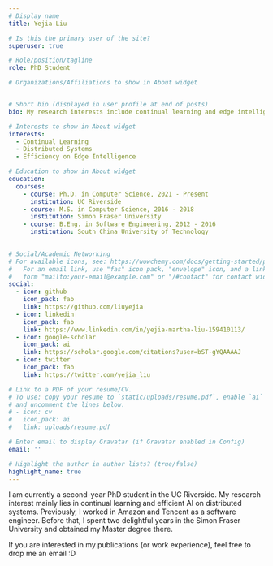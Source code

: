 ```yaml
---
# Display name
title: Yejia Liu

# Is this the primary user of the site?
superuser: true

# Role/position/tagline
role: PhD Student

# Organizations/Affiliations to show in About widget


# Short bio (displayed in user profile at end of posts)
bio: My research interests include continual learning and edge intelligence.

# Interests to show in About widget
interests:
  - Continual Learning
  - Distributed Systems
  - Efficiency on Edge Intelligence

# Education to show in About widget
education:
  courses:
    - course: Ph.D. in Computer Science, 2021 - Present
      institution: UC Riverside
    - course: M.S. in Computer Science, 2016 - 2018
      institution: Simon Fraser University
    - course: B.Eng. in Software Engineering, 2012 - 2016
      institution: South China University of Technology
     

# Social/Academic Networking
# For available icons, see: https://wowchemy.com/docs/getting-started/page-builder/#icons
#   For an email link, use "fas" icon pack, "envelope" icon, and a link in the
#   form "mailto:your-email@example.com" or "/#contact" for contact widget.
social:
  - icon: github
    icon_pack: fab
    link: https://github.com/liuyejia
  - icon: linkedin
    icon_pack: fab
    link: https://www.linkedin.com/in/yejia-martha-liu-159410113/
  - icon: google-scholar
    icon_pack: ai
    link: https://scholar.google.com/citations?user=bST-gYQAAAAJ
  - icon: twitter
    icon_pack: fab
    link: https://twitter.com/yejia_liu

# Link to a PDF of your resume/CV.
# To use: copy your resume to `static/uploads/resume.pdf`, enable `ai` icons in `params.toml`,
# and uncomment the lines below.
# - icon: cv
#   icon_pack: ai
#   link: uploads/resume.pdf

# Enter email to display Gravatar (if Gravatar enabled in Config)
email: ''

# Highlight the author in author lists? (true/false)
highlight_name: true
---
```


I am currently a second-year PhD student in the UC Riverside. My research interest mainly lies in continual learning and efficient AI on distributed systems. Previously, I worked 
in Amazon and Tencent as a software engineer. Before that, I spent two delightful years in the Simon Fraser University and obtained my Master degree there. 

If you are interested in my publications (or work experience), feel free to drop me an email :D
